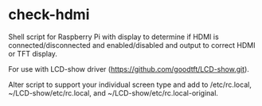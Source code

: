# check-hdmi
Shell script for Raspberry Pi with display to determine if HDMI is connected/disconnected and enabled/disabled and output to correct HDMI or TFT display.

For use with LCD-show driver (https://github.com/goodtft/LCD-show.git).

Alter script to support your individual screen type and add to /etc/rc.local, ~/LCD-show/etc/rc.local, and ~/LCD-show/etc/rc.local-original.

